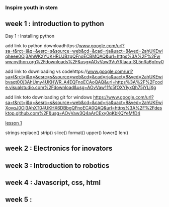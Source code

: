 ### Inspire youth in stem

## week 1 : introduction to python
Day 1 : Installing python

add link to python downloadhttps://www.google.com/url?sa=t&rct=j&q=&esrc=s&source=web&cd=&cad=rja&uact=8&ved=2ahUKEwiqheee0Oj3AhWKzYUKHRUJBzgQFnoECBMQAQ&url=https%3A%2F%2Fwww.python.org%2Fdownloads%2F&usg=AOvVaw3VuYRIaaa-SL5nRa6pfny0


add link to downloading vs codehttps://www.google.com/url?sa=t&rct=j&q=&esrc=s&source=web&cd=&cad=rja&uact=8&ved=2ahUKEwibvaqt0Oj3AhUmy4UKHWR_A4EQFnoECAoQAQ&url=https%3A%2F%2Fcode.visualstudio.com%2Fdownload&usg=AOvVaw11fc5fOXYIyxQh75jYLjXg


add link toto downloading git for windows
https://www.google.com/url?sa=t&rct=j&q=&esrc=s&source=web&cd=&cad=rja&uact=8&ved=2ahUKEwjXovqJ0Oj3AhXT04UKHX6DBbgQFnoECA0QAQ&url=https%3A%2F%2Fdesktop.github.com%2F&usg=AOvVaw3Q4aArCExy0qKbKQYeMfD4


[lesson 1 ](./images/lesson1.PMG)

strings
     replace()
     strip()
     slice()
     format()
     upper()
     lower()
     len()

## week 2 : Electronics for inovators

## week 3 : Introduction to robotics

## week 4 : Javascript, css, html

## week 5 :
